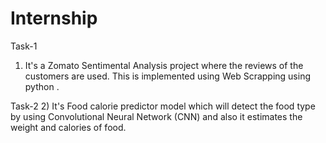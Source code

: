 # Internship

Task-1
1) It's a Zomato Sentimental Analysis project where the reviews of the customers are used. This is implemented using Web Scrapping using python .

Task-2
2) It's Food calorie predictor model which will detect the food type by using Convolutional Neural Network (CNN) and also it estimates the weight and calories of food.

